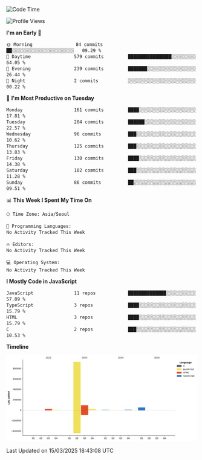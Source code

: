 <!--START_SECTION:waka-->
![Code Time](http://img.shields.io/badge/Code%20Time-131%20hrs%204%20mins-blue)

![Profile Views](http://img.shields.io/badge/Profile%20Views-0-blue)

**I'm an Early 🐤** 

```text
🌞 Morning                84 commits          ██░░░░░░░░░░░░░░░░░░░░░░░   09.29 % 
🌆 Daytime                579 commits         ████████████████░░░░░░░░░   64.05 % 
🌃 Evening                239 commits         ███████░░░░░░░░░░░░░░░░░░   26.44 % 
🌙 Night                  2 commits           ░░░░░░░░░░░░░░░░░░░░░░░░░   00.22 % 
```
📅 **I'm Most Productive on Tuesday** 

```text
Monday                   161 commits         ████░░░░░░░░░░░░░░░░░░░░░   17.81 % 
Tuesday                  204 commits         ██████░░░░░░░░░░░░░░░░░░░   22.57 % 
Wednesday                96 commits          ███░░░░░░░░░░░░░░░░░░░░░░   10.62 % 
Thursday                 125 commits         ███░░░░░░░░░░░░░░░░░░░░░░   13.83 % 
Friday                   130 commits         ████░░░░░░░░░░░░░░░░░░░░░   14.38 % 
Saturday                 102 commits         ███░░░░░░░░░░░░░░░░░░░░░░   11.28 % 
Sunday                   86 commits          ██░░░░░░░░░░░░░░░░░░░░░░░   09.51 % 
```


📊 **This Week I Spent My Time On** 

```text
🕑︎ Time Zone: Asia/Seoul

💬 Programming Languages: 
No Activity Tracked This Week

🔥 Editors: 
No Activity Tracked This Week

💻 Operating System: 
No Activity Tracked This Week
```

**I Mostly Code in JavaScript** 

```text
JavaScript               11 repos            ██████████████░░░░░░░░░░░   57.89 % 
TypeScript               3 repos             ████░░░░░░░░░░░░░░░░░░░░░   15.79 % 
HTML                     3 repos             ████░░░░░░░░░░░░░░░░░░░░░   15.79 % 
C                        2 repos             ███░░░░░░░░░░░░░░░░░░░░░░   10.53 % 
```



**Timeline**

![Lines of Code chart](https://raw.githubusercontent.com/project-dy/project-dy/main/assets/bar_graph.png)


 Last Updated on 15/03/2025 18:43:08 UTC
<!--END_SECTION:waka-->
